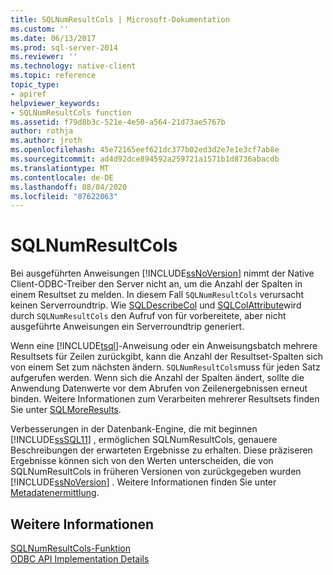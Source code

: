 ```yaml
---
title: SQLNumResultCols | Microsoft-Dokumentation
ms.custom: ''
ms.date: 06/13/2017
ms.prod: sql-server-2014
ms.reviewer: ''
ms.technology: native-client
ms.topic: reference
topic_type:
- apiref
helpviewer_keywords:
- SQLNumResultCols function
ms.assetid: f79d8b3c-521e-4e50-a564-21d73ae5767b
author: rothja
ms.author: jroth
ms.openlocfilehash: 45e72165eef621dc377b02ed3d2e7e1e3cf7ab8e
ms.sourcegitcommit: ad4d92dce894592a259721a1571b1d8736abacdb
ms.translationtype: MT
ms.contentlocale: de-DE
ms.lasthandoff: 08/04/2020
ms.locfileid: "87622063"
---
```

# <a name="sqlnumresultcols"></a>SQLNumResultCols
  Bei ausgeführten Anweisungen [!INCLUDE[ssNoVersion](../../includes/ssnoversion-md.md)] nimmt der Native Client-ODBC-Treiber den Server nicht an, um die Anzahl der Spalten in einem Resultset zu melden. In diesem Fall `SQLNumResultCols` verursacht keinen Serverroundtrip. Wie [SQLDescribeCol](sqldescribecol.md) und [SQLColAttribute](sqlcolattribute.md)wird durch `SQLNumResultCols` den Aufruf von für vorbereitete, aber nicht ausgeführte Anweisungen ein Serverroundtrip generiert.  
  
 Wenn eine [!INCLUDE[tsql](../../includes/tsql-md.md)]-Anweisung oder ein Anweisungsbatch mehrere Resultsets für Zeilen zurückgibt, kann die Anzahl der Resultset-Spalten sich von einem Set zum nächsten ändern. `SQLNumResultCols`muss für jeden Satz aufgerufen werden. Wenn sich die Anzahl der Spalten ändert, sollte die Anwendung Datenwerte vor dem Abrufen von Zeilenergebnissen erneut binden. Weitere Informationen zum Verarbeiten mehrerer Resultsets finden Sie unter [SQLMoreResults](sqlmoreresults.md).  
  
 Verbesserungen in der Datenbank-Engine, die mit beginnen [!INCLUDE[ssSQL11](../../includes/sssql11-md.md)] , ermöglichen SQLNumResultCols, genauere Beschreibungen der erwarteten Ergebnisse zu erhalten. Diese präziseren Ergebnisse können sich von den Werten unterscheiden, die von SQLNumResultCols in früheren Versionen von zurückgegeben wurden [!INCLUDE[ssNoVersion](../../includes/ssnoversion-md.md)] . Weitere Informationen finden Sie unter [Metadatenermittlung](../native-client/features/metadata-discovery.md).  
  
## <a name="see-also"></a>Weitere Informationen  
 [SQLNumResultCols-Funktion](https://go.microsoft.com/fwlink/?LinkId=59359)   
 [ODBC API Implementation Details](odbc-api-implementation-details.md)  
  
  
